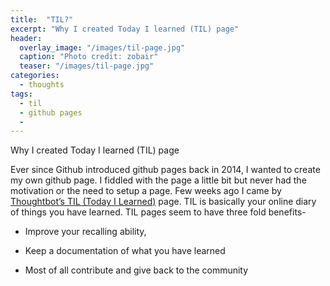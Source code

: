 ```yaml
---
title:  "TIL?"
excerpt: "Why I created Today I learned (TIL) page"
header:
  overlay_image: "/images/til-page.jpg"
  caption: "Photo credit: zobair"
  teaser: "/images/til-page.jpg"
categories: 
  - thoughts
tags:
  - til
  - github pages
  - 
---
```


Why I created Today I learned (TIL) page

Ever since Github introduced github pages back in 2014, I wanted to create my own github page. I fiddled with the page a little bit but never had the motivation or the need to setup a page. Few weeks ago I came by [Thoughtbot’s TIL (Today I Learned)](https://github.com/thoughtbot/til) page. TIL is basically your online diary of things you have learned. TIL pages seem to have three fold benefits-

-   Improve your recalling ability,

-   Keep a documentation of what you have learned

-   Most of all contribute and give back to the community

